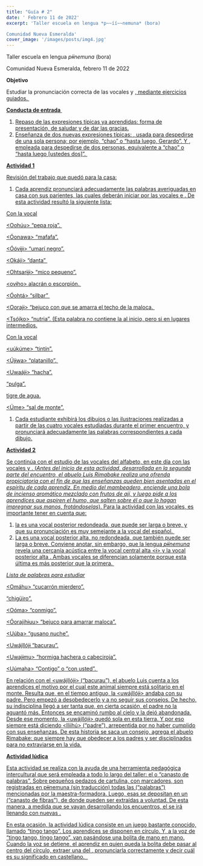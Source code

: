 ```yaml
---
title: "Guía # 2"
date: ' Febrero 11 de 2022'
excerpt: 'Taller escuela en lengua *p~~íí~~nemuna* (bora)

Comunidad Nueva Esmeralda'
cover_image: '/images/posts/img4.jpg'
---
```

Taller escuela en lengua *p~~íí~~nemuna* (bora)

Comunidad Nueva Esmeralda, febrero 11 de 2022

**Objetivo**

Estudiar la pronunciación correcta de las vocales <o> y <u>, mediante ejercicios guiados. 

**Conducta de entrada** 

1. Repaso de las expresiones típicas ya aprendidas: forma de presentación, de saludar y de dar las gracias.
1. Enseñanza de dos nuevas expresiones típicas: <wai dijkia>, usada para despedirse de una sola persona; por ejemplo, “chao” o “hasta luego, Gerardo”. Y <wai meikya>, empleada para despedirse de dos personas, equivalente a “chao” o “hasta luego [ustedes dos]”. 

**Actividad 1**

Revisión del trabajo que quedó para la casa:

1. Cada aprendiz pronunciará adecuadamente las palabras averiguadas en casa con sus parientes, las cuales deberán iniciar por las vocales <o> e <u>. De esta actividad resultó la siguiente lista:

Con la vocal <o>

<Oohúu> “pepa roja”. 

<Óonawa> “mafafa”.

<Óóv~~i~~j~~i~~> “umarí negro”.

<Okáji> “danta” 

<Ohtsar~~i~~j~~i~~> “mico pequeno”.

<ov~~i~~ho> alacrán o escorpión. 

<Óohtá> “silbar” 

<Ooraj~~i~~> “bejuco con que se amarra el techo de la maloca. 

<Tsójko> “nutria”. (Esta palabra no contiene la <o> al inicio, pero si en lugares intermedios.

Con la vocal <u>

<uúkúme> “tintín”.

<Új~~i~~wa> “platanillo”. 

<Uwaáj~~i~~> “hacha”.

<Uujkowa> “pulga”.

<Uujko> tigre de agua.

<Úme> “sal de monte”.




1. Cada estudiante exhibirá los dibujos o las ilustraciones realizadas a partir de las cuatro vocales estudiadas durante el primer encuentro, y pronunciará adecuadamente las palabras correspondientes a cada dibujo.

**Actividad 2**

Se continúa con el estudio de las vocales del alfabeto, en este día con las vocales <o> y <u>. (*Antes del inicio de esta actividad, desarrollada en la segunda parte del encuentro, el abuelo Luis Rimabake realiza una ofrenda propiciatoria con el fin de que las enseñanzas queden bien asentadas en el espíritu de cada aprendiz. En medio del mambeadero, enciende una bola de incienso aromático mezclado con frutos de ají, y luego pide a los aprendices que aspiren el humo, que salten sobre él o que lo hagan impregnar sus manos, frotándoselas*). Para la actividad con las vocales, es importante tener en cuenta que:

1. la <o> es una vocal posterior redondeada, que puede ser larga o breve, y que su pronunciación es muy semejante a la vocal <o> del español. 
1. La <u> es una vocal posterior alta, no redondeada, que también puede ser larga o breve. Conviene anotar, sin embargo, que la lengua *p~~íí~~nemuna* revela una cercanía acústica entre la vocal central alta <~~i~~> y la vocal posterior alta <u>. Ambas vocales se diferencian solamente porque esta última es más posterior que la primera. 

*Lista de palabras para estudiar*

**<o>**

<Omáhu> “cucarrón mierdero”.

<Ohba> “chigüiro”.

<Oóma> “conmigo”.

<Óorajih~~i~~uu> “bejuco para amarrar maloca”.

**<u>**

<Uúba> “gusano nuche”.

<Uwájllój~~i~~ “bacurau”.

<Uwaj~~i~~mu> “hormiga hachera o cabeciroja”.

<Uúmaha> “Contigo” o “con usted”. 

En relación con el <uwájllój~~i~~> (“bacurau”), el abuelo Luis cuenta a los aprendices el motivo por el cual este animal siempre está solitario en el monte. Resulta que, en el tiempo antiguo, la <uwájllój~~i~~> andaba con su padre. Pero empezó a desobedecerlo y a no seguir sus consejos. De hecho, su indisciplina llegó a ser tanta que, en cierta ocasión, el padre no la aguantó más. Entonces se encaminó rumbo al cielo y la dejó abandonada. Desde ese momento, la <uwájllój~~i~~> quedó sola en esta tierra. Y por eso siempre está diciendo <lliihú> (“padre”), arrepentida por no haber cumplido con sus enseñanzas. De esta historia se saca un consejo, agrega el abuelo Rimabake: que siempre hay que obedecer a los padres y ser disciplinados para no extraviarse en la vida.

**Actividad lúdica**

Esta actividad se realiza con la ayuda de una herramienta pedagógica intercultural que será empleada a todo lo largo del taller: el <wahaku uberichi> o “canasto de palabras”. Sobre pequeños pedazos de cartulina, con marcadores, son registradas en p~~ii~~nemuna (sin traducción) todas las <wahaku> (“palabras”) mencionadas por la maestra-formadora. Luego, esas <wahaku> se depositan en un <uberichi> (“canasto de fibras”), de donde pueden ser extraídas a voluntad. De esta manera, a medida que se vayan desarrollando los encuentros, el <uberichi> se irá llenando con nuevas <wahaku>.

En esta ocasión, la actividad lúdica consiste en un juego bastante conocido, llamado “tingo tango”. Los aprendices se disponen en círculo. Y, a la voz de “tingo tango, tingo tango”, van pasándose una bolita de mano en mano. Cuando la voz se detiene, el aprendiz en quien queda la bolita debe pasar al centro del círculo, extraer una <wahaku> del <uberichi>, pronunciarla correctamente y decir cuál es su significado en castellano.  
